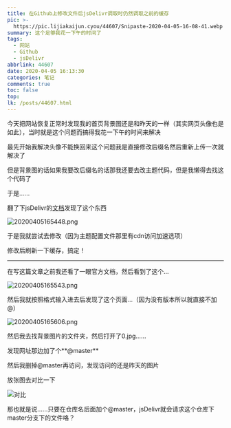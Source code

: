 ```yaml
---
title: 在Github上修改文件后jsDelivr调取时仍然调取之前的缓存
pic: >-
  https://pic.lijiakaijun.cyou/44607/Snipaste-2020-04-05-16-08-41.webp
summary: 这个足够我花一下午的时间了
tags:
  - 网站
  - Github
  - jsDelivr
abbrlink: 44607
date: 2020-04-05 16:13:30
categories: 笔记
comments: true
toc: false
top:
lk: /posts/44607.html
---
```

今天把网站恢复正常时发现我的首页背景图还是和昨天的一样（其实网页头像也是如此），当时就是这个问题而搞得我花一下午的时间来解决

<!-- more -->

最先开始我解决头像不能换回来这个问题我是直接修改后缀名然后重新上传一次就解决了

但是背景图的话如果我要改后缀名的话那我还要去改主题代码，但是我懒得去找这个代码了

于是......

翻了下jsDelivr的[文档](https://www.jsdelivr.com/features)发现了这个东西

![20200405165448.png](https://pic.lijiakaijun.cyou/44607/20200405165448.webp)

于是我就尝试去修改（因为主题配置文件那里有cdn访问加速选项）

修改后刷新一下缓存，搞定！

---

在写这篇文章之前我还看了一眼官方文档，然后看到了这个...

![20200405165543.png](https://pic.lijiakaijun.cyou/44607/20200405165543.webp)

然后我就按照格式输入进去后发现了这个页面...（因为没有版本所以就直接不加@）

![20200405165606.png](https://pic.lijiakaijun.cyou/44607/20200405165606.webp)

然后我去找背景图片的文件夹，然后打开了0.jpg......

发现网址那边加了个**@master**

然后我删掉@master再访问，发现访问的还是昨天的图片

放张图去对比一下

![对比](https://pic.lijiakaijun.cyou/44607/Snipaste-2020-04-05-16-08-41.webp)

那也就是说......只要在仓库名后面加个@master，jsDelivr就会请求这个仓库下master分支下的文件咯？